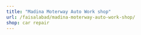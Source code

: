 ```yaml
---
title: "Madina Moterway Auto Work shop"
url: /faisalabad/madina-moterway-auto-work-shop/
shop: car repair
---
```

